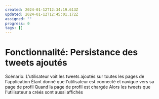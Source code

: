 ```yaml
---
created: 2024-01-12T12:34:19.613Z
updated: 2024-01-12T12:45:01.172Z
assigned: ""
progress: 0
tags: []
---
```


# Fonctionnalité: Persistance des tweets ajoutés

Scénario: L'utilisateur voit les tweets ajoutés sur toutes les pages de l'application
  Étant donné que l'utilisateur est connecté et navigue vers sa page de profil
  Quand la page de profil est chargée
  Alors les tweets que l'utilisateur a créés sont aussi affichés
